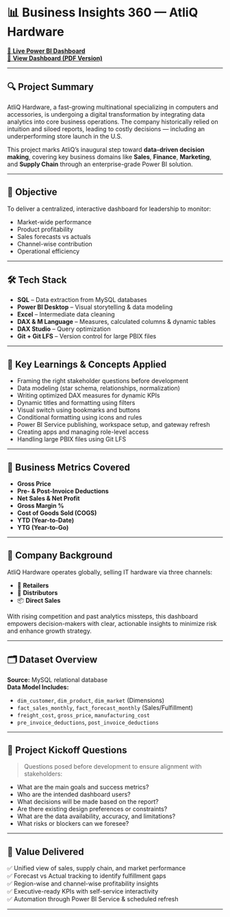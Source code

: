 # 📊 Business Insights 360 — AtliQ Hardware

[🔗 **Live Power BI Dashboard**](https://app.powerbi.com/view?r=eyJrIjoiNjZjYWI4ZWUtNWFiMC00ZWFkLTk5MjctN2Q1NGM2NWJlNDE2IiwidCI6ImM2ZTU0OWIzLTVmNDUtNDAzMi1hYWU5LWQ0MjQ0ZGM1YjJjNCJ9)  
[📄 **View Dashboard (PDF Version)**](https://github.com/Biiiikash/Atliq-Hardware-Business-360-report/blob/main/Business%20Insight%20360.pdf)

---

## 🔍 Project Summary

AtliQ Hardware, a fast-growing multinational specializing in computers and accessories, is undergoing a digital transformation by integrating data analytics into core business operations. The company historically relied on intuition and siloed reports, leading to costly decisions — including an underperforming store launch in the U.S. 

This project marks AtliQ’s inaugural step toward **data-driven decision making**, covering key business domains like **Sales**, **Finance**, **Marketing**, and **Supply Chain** through an enterprise-grade Power BI solution.

---

## 🎯 Objective

To deliver a centralized, interactive dashboard for leadership to monitor:
- Market-wide performance
- Product profitability
- Sales forecasts vs actuals
- Channel-wise contribution
- Operational efficiency

---

## 🛠 Tech Stack

- **SQL** – Data extraction from MySQL databases  
- **Power BI Desktop** – Visual storytelling & data modeling  
- **Excel** – Intermediate data cleaning  
- **DAX & M Language** – Measures, calculated columns & dynamic tables  
- **DAX Studio** – Query optimization  
- **Git + Git LFS** – Version control for large PBIX files

---

## 📌 Key Learnings & Concepts Applied

- Framing the right stakeholder questions before development  
- Data modeling (star schema, relationships, normalization)  
- Writing optimized DAX measures for dynamic KPIs  
- Dynamic titles and formatting using filters  
- Visual switch using bookmarks and buttons  
- Conditional formatting using icons and rules  
- Power BI Service publishing, workspace setup, and gateway refresh  
- Creating apps and managing role-level access  
- Handling large PBIX files using Git LFS  

---

## 🧠 Business Metrics Covered

- **Gross Price**  
- **Pre- & Post-Invoice Deductions**  
- **Net Sales & Net Profit**  
- **Gross Margin %**  
- **Cost of Goods Sold (COGS)**  
- **YTD (Year-to-Date)**  
- **YTG (Year-to-Go)**

---

## 🏢 Company Background

AtliQ Hardware operates globally, selling IT hardware via three channels:
- 🛒 **Retailers**
- 🔁 **Distributors**
- 📦 **Direct Sales**

With rising competition and past analytics missteps, this dashboard empowers decision-makers with clear, actionable insights to minimize risk and enhance growth strategy.

---

## 🗂 Dataset Overview

**Source:** MySQL relational database  
**Data Model Includes:**
- `dim_customer`, `dim_product`, `dim_market` (Dimensions)
- `fact_sales_monthly`, `fact_forecast_monthly` (Sales/Fulfillment)
- `freight_cost`, `gross_price`, `manufacturing_cost`  
- `pre_invoice_deductions`, `post_invoice_deductions`

---

## 📅 Project Kickoff Questions

> Questions posed before development to ensure alignment with stakeholders:
- What are the main goals and success metrics?
- Who are the intended dashboard users?
- What decisions will be made based on the report?
- Are there existing design preferences or constraints?
- What are the data availability, accuracy, and limitations?
- What risks or blockers can we foresee?

---

## 🧩 Value Delivered

✅ Unified view of sales, supply chain, and market performance  
✅ Forecast vs Actual tracking to identify fulfillment gaps  
✅ Region-wise and channel-wise profitability insights  
✅ Executive-ready KPIs with self-service interactivity  
✅ Automation through Power BI Service & scheduled refresh

---


